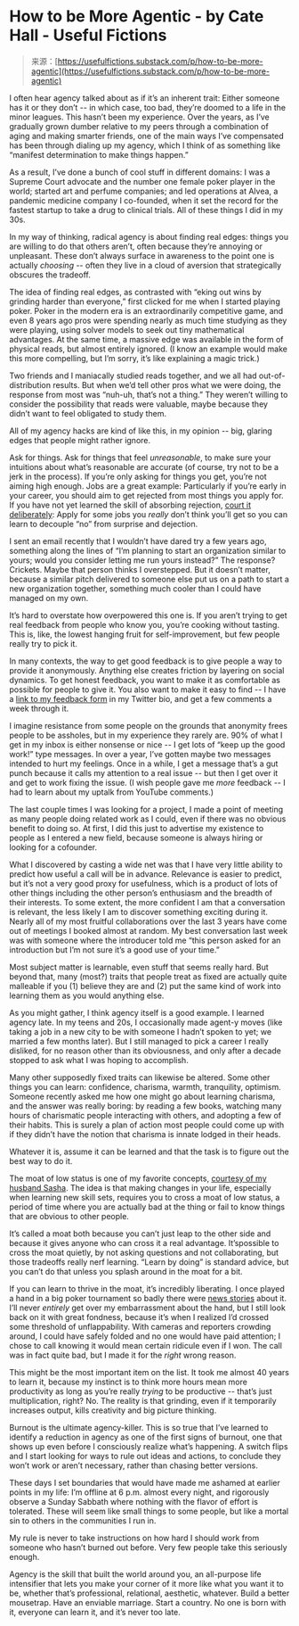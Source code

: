 <!--yml
category: 未分类
date: 2024-05-27 14:45:06
-->

# How to be More Agentic - by Cate Hall - Useful Fictions

> 来源：[https://usefulfictions.substack.com/p/how-to-be-more-agentic](https://usefulfictions.substack.com/p/how-to-be-more-agentic)

I often hear agency talked about as if it’s an inherent trait: Either someone has it or they don’t -- in which case, too bad, they’re doomed to a life in the minor leagues. This hasn’t been my experience. Over the years, as I’ve gradually grown dumber relative to my peers through a combination of aging and making smarter friends, one of the main ways I’ve compensated has been through dialing up my agency, which I think of as something like “manifest determination to make things happen.”

As a result, I’ve done a bunch of cool stuff in different domains: I was a Supreme Court advocate and the number one female poker player in the world; started art and perfume companies; and led operations at Alvea, a pandemic medicine company I co-founded, when it set the record for the fastest startup to take a drug to clinical trials. All of these things I did in my 30s.

In my way of thinking, radical agency is about finding real edges: things you are willing to do that others aren’t, often because they’re annoying or unpleasant. These don’t always surface in awareness to the point one is actually *choosing* -- often they live in a cloud of aversion that strategically obscures the tradeoff.

The idea of finding real edges, as contrasted with “eking out wins by grinding harder than everyone,” first clicked for me when I started playing poker. Poker in the modern era is an extraordinarily competitive game, and even 8 years ago pros were spending nearly as much time studying as they were playing, using solver models to seek out tiny mathematical advantages. At the same time, a massive edge was available in the form of physical reads, but almost entirely ignored. (I know an example would make this more compelling, but I’m sorry, it’s like explaining a magic trick.)

Two friends and I maniacally studied reads together, and we all had out-of-distribution results. But when we’d tell other pros what we were doing, the response from most was “nuh-uh, that’s not a thing.” They weren’t willing to consider the possibility that reads were valuable, maybe because they didn’t want to feel obligated to study them.

All of my agency hacks are kind of like this, in my opinion -- big, glaring edges that people might rather ignore.

Ask for things. Ask for things that feel *unreasonable*, to make sure your intuitions about what’s reasonable are accurate (of course, try not to be a jerk in the process). If you’re only asking for things you get, you’re not aiming high enough. Jobs are a great example: Particularly if you’re early in your career, you should aim to get rejected from most things you apply for. If you have not yet learned the skill of absorbing rejection, [court it deliberately](https://youtu.be/-vZXgApsPCQ?si=Rj0FbacsSp34a-W2): Apply for some jobs you *really* don’t think you’ll get so you can learn to decouple “no” from surprise and dejection.

I sent an email recently that I wouldn’t have dared try a few years ago, something along the lines of “I’m planning to start an organization similar to yours; would you consider letting me run yours instead?” The response? Crickets. Maybe that person thinks I overstepped. But it doesn’t matter, because a similar pitch delivered to someone else put us on a path to start a new organization together, something much cooler than I could have managed on my own.

It’s hard to overstate how overpowered this one is. If you aren’t trying to get real feedback from people who know you, you’re cooking without tasting. This is, like, the lowest hanging fruit for self-improvement, but few people really try to pick it.

In many contexts, the way to get good feedback is to give people a way to provide it anonymously. Anything else creates friction by layering on social dynamics. To get honest feedback, you want to make it as comfortable as possible for people to give it. You also want to make it easy to find -- I have a [link to my feedback form](http://shorturl.at/vxF24) in my Twitter bio, and get a few comments a week through it.

I imagine resistance from some people on the grounds that anonymity frees people to be assholes, but in my experience they rarely are. 90% of what I get in my inbox is either nonsense or nice -- I get lots of “keep up the good work!” type messages. In over a year, I’ve gotten maybe two messages intended to hurt my feelings. Once in a while, I get a message that’s a gut punch because it calls my attention to a real issue -- but then I get over it and get to work fixing the issue. (I wish people gave me *more* feedback -- I had to learn about my uptalk from YouTube comments.)

The last couple times I was looking for a project, I made a point of meeting as many people doing related work as I could, even if there was no obvious benefit to doing so. At first, I did this just to advertise my existence to people as I entered a new field, because someone is always hiring or looking for a cofounder.

What I discovered by casting a wide net was that I have very little ability to predict how useful a call will be in advance. Relevance is easier to predict, but it’s not a very good proxy for usefulness, which is a product of lots of other things including the other person’s enthusiasm and the breadth of their interests. To some extent, the more confident I am that a conversation is relevant, the less likely I am to discover something exciting during it. Nearly all of my most fruitful collaborations over the last 3 years have come out of meetings I booked almost at random. My best conversation last week was with someone where the introducer told me “this person asked for an introduction but I’m not sure it’s a good use of your time.”

Most subject matter is learnable, even stuff that seems really hard. But beyond that, many (most?) traits that people treat as fixed are actually quite malleable if you (1) believe they are and (2) put the same kind of work into learning them as you would anything else. 

As you might gather, I think agency itself is a good example. I learned agency late. In my teens and 20s, I occasionally made agent-y moves (like taking a job in a new city to be with someone I hadn’t spoken to yet; we married a few months later). But I still managed to pick a career I really disliked, for no reason other than its obviousness, and only after a decade stopped to ask what I was hoping to accomplish.

Many other supposedly fixed traits can likewise be altered. Some other things you can learn: confidence, charisma, warmth, tranquility, optimism. Someone recently asked me how one might go about learning charisma, and the answer was really boring: by reading a few books, watching many hours of charismatic people interacting with others, and adopting a few of their habits. This is surely a plan of action most people could come up with if they didn’t have the notion that charisma is innate lodged in their heads.

Whatever it is, assume it can be learned and that the task is to figure out the best way to do it.

The moat of low status is one of my favorite concepts, [courtesy of my husband Sasha](https://sashachapin.substack.com/p/the-moat-of-low-status-68a). The idea is that making changes in your life, especially when learning new skill sets, requires you to cross a moat of low status, a period of time where you are actually bad at the thing or fail to know things that are obvious to other people.

It’s called a moat both because you can’t just leap to the other side and because it gives anyone who can cross it a real advantage. It’spossible to cross the moat quietly, by not asking questions and not collaborating, but those tradeoffs really nerf learning. “Learn by doing” is standard advice, but you can’t do that unless you splash around in the moat for a bit.

If you can learn to thrive in the moat, it’s incredibly liberating. I once played a hand in a big poker tournament so badly there were [news stories](https://www.worldpokertour.com/live_update/cate-hall-returns-to-wpt-five-diamond-discusses-ups-down-and-plans-should-she-reach-final-table-main-tour-wpt-five-diamond-world-poker-classic-season-2017-2018-1-25100-200/) about it. I’ll never *entirely* get over my embarrassment about the hand, but I still look back on it with great fondness, because it’s when I realized I’d crossed some threshold of unflappability. With cameras and reporters crowding around, I could have safely folded and no one would have paid attention; I chose to call knowing it would mean certain ridicule even if I won. The call was in fact quite bad, but I made it for the *right* wrong reason.

This might be the most important item on the list. It took me almost 40 years to learn it, because my instinct is to think more hours mean more productivity as long as you’re really *trying* to be productive -- that’s just multiplication, right? No. The reality is that grinding, even if it temporarily increases output, kills creativity and big picture thinking.

Burnout is the ultimate agency-killer. This is so true that I’ve learned to identify a reduction in agency as one of the first signs of burnout, one that shows up even before I consciously realize what’s happening. A switch flips and I start looking for ways to rule out ideas and actions, to conclude they won’t work or aren’t necessary, rather than chasing better versions.

These days I set boundaries that would have made me ashamed at earlier points in my life: I’m offline at 6 p.m. almost every night, and rigorously observe a Sunday Sabbath where nothing with the flavor of effort is tolerated. These will seem like small things to some people, but like a mortal sin to others in the communities I run in.

My rule is never to take instructions on how hard I should work from someone who hasn’t burned out before. Very few people take this seriously enough.

Agency is the skill that built the world around you, an all-purpose life intensifier that lets you make your corner of it more like what you want it to be, whether that’s professional, relational, aesthetic, whatever. Build a better mousetrap. Have an enviable marriage. Start a country. No one is born with it, everyone can learn it, and it’s never too late.